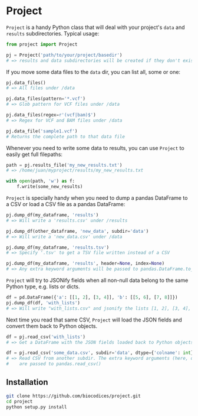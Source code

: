 # Project

`Project` is a handy Python class that will deal with your project's `data` and
`results` subdirectories. Typical usage:

```python
from project import Project

pj = Project('path/to/your/project/basedir')
# => results and data subdirectories will be created if they don't exist
```

If you move some data files to the `data` dir, you can list all, some or one:

```python
pj.data_files()
# => All files under /data

pj.data_files(pattern='*.vcf')
# => Glob pattern for VCF files under /data

pj.data_files(regex=r'(vcf|bam)$')
# => Regex for VCF and BAM files under /data

pj.data_file('sample1.vcf')
# Returns the complete path to that data file
```

Whenever you need to write some data to results, you can use `Project` to
easily get full filepaths:

```python
path = pj.results_file('my_new_results.txt')
# => /home/juan/myproject/results/my_new_results.txt

with open(path, 'w') as f:
    f.write(some_new_results)
```

`Project` is specially handy when you need to dump a pandas DataFrame to a CSV
or load a CSV file as a pandas DataFrame:

```python
pj.dump_df(my_dataframe, 'results')
# => Will write a 'results.csv' under /results

pj.dump_df(other_dataframe, 'new_data', subdir='data')
# => Will write a 'new_data.csv' under /data

pj.dump_df(my_dataframe, 'results.tsv')
# => Specify '.tsv' to get a TSV file written instead of a CSV

pj.dump_df(my_dataframe, 'results', header=None, index=None)
# => Any extra keyword arguments will be passed to pandas.DataFrame.to_csv()
```

`Project` will try to JSONify fields when all non-null data belong to the same
Python type, e.g. lists or dicts.

```python
df = pd.DataFrame({'a': [[1, 2], [3, 4]], 'b': [[5, 6], [7, 8]]})
pj.dump_df(df, 'with_lists')
# => Will write "with_lists.csv" and jsonify the lists [1, 2], [3, 4], etc.
```

Next time you read that same CSV, `Project` will load the JSON fields and
convert them back to Python objects.

```python
df = pj.read_csv('with_lists')
# => Get a DataFrame with the JSON fields loaded back to Python objects.

df = pj.read_csv('some_data.csv', subdir='data', dtype={'colname': int})
# => Read CSV from another subdir. The extra keyword arguments (here, dtype)
#    are passed to pandas.read_csv()
```

## Installation

```bash
git clone https://github.com/biocodices/project.git
cd project
python setup.py install
```
